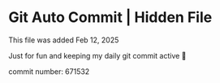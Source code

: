 # Git Auto Commit | Hidden File

This file was added Feb 12, 2025

Just for fun and keeping my daily git commit active 🤪

commit number: 671532
